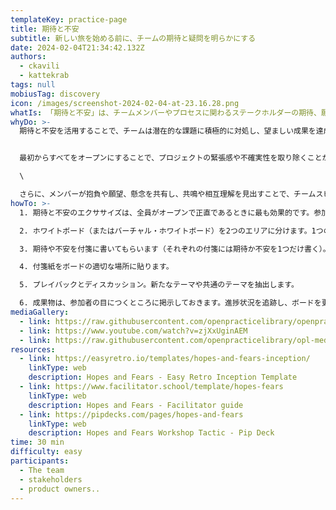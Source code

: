 ```yaml
---
templateKey: practice-page
title: 期待と不安
subtitle: 新しい旅を始める前に、チームの期待と疑問を明らかにする
date: 2024-02-04T21:34:42.132Z
authors:
  - ckavili
  - kattekrab
tags: null
mobiusTag: discovery
icon: /images/screenshot-2024-02-04-at-23.16.28.png
whatIs: 「期待と不安」は、チームメンバーやプロセスに関わるステークホルダーの期待、願望、懸念を発見するために用いられるプラクティスです。このプラクティスの目的は、達成できることについての前向きな願望（期待）と、これからの旅に伴う潜在的なチャレンジや 不安（恐れ）の両方を明らかにすることです。
whyDo: >-
  期待と不安を活用することで、チームは潜在的な課題に積極的に対処し、望ましい成果を達成するために、より焦点を絞った一致したアプローチを生み出すことができます。


  最初からすべてをオープンにすることで、プロジェクトの緊張感や不確実性を取り除くことができます。また、ステークホルダーそれぞれが最も重要なことを発言し、議論する時間を与えます。\

  \

  さらに、メンバーが抱負や願望、懸念を共有し、共鳴や相互理解を見出すことで、チームスピリットが培われます。
howTo: >-
  1. 期待と不安のエクササイズは、全員がオープンで正直であるときに最も効果的です。参加者が期待と恐れを分かち合い、話し合うには、心理的に安全な環境でなければなりません。

  2. ホワイトボード（またはバーチャル・ホワイトボード）を2つのエリアに分けます。1つのエリアに 「期待」、もう1つのエリアに 「不安」のラベルを貼ります。

  3. 期待や不安を付箋に書いてもらいます（それぞれの付箋には期待か不安を1つだけ書く）。

  4. 付箋紙をボードの適切な場所に貼ります。

  5. プレイバックとディスカッション。新たなテーマや共通のテーマを抽出します。

  6. 成果物は、参加者の目につくところに掲示しておきます。進捗状況を追跡し、ボードを更新するために、頻繁にそれを参照します。実現した期待を祝い、溶けてなくなった不安を取り除いていきます。長引く不安には必ず対処します。
mediaGallery:
  - link: https://raw.githubusercontent.com/openpracticelibrary/openpracticelibrary/3ce18dc55175a25371dba03455de9c73f7b61871/static/images/screenshot-2024-02-04-at-23.16.28.png
  - link: https://www.youtube.com/watch?v=zjXxUginAEM
  - link: https://raw.githubusercontent.com/openpracticelibrary/opl-media/master/images/hopes-and-fears.png
resources:
  - link: https://easyretro.io/templates/hopes-and-fears-inception/
    linkType: web
    description: Hopes and Fears - Easy Retro Inception Template
  - link: https://www.facilitator.school/template/hopes-fears
    linkType: web
    description: Hopes and Fears - Facilitator guide
  - link: https://pipdecks.com/pages/hopes-and-fears
    linkType: web
    description: Hopes and Fears Workshop Tactic - Pip Deck
time: 30 min
difficulty: easy
participants:
  - The team
  - stakeholders
  - product owners..
---
```

